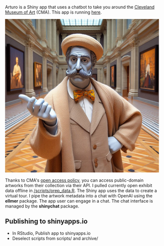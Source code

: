 Arturo is a Shiny app that uses a chatbot to take you around the [Cleveland Museum of Art](https://www.clevelandart.org/) (CMA). This app is running [here](https://mpfoley73.shinyapps.io/arturo/).

![](www/arturo.png)

Thanks to CMA's [open access policy](https://www.clevelandart.org/open-access), you can access public-domain artworks from their collection via their API. I pulled currently open exhibit data offline in [/scripts/prep_data.R](https://github.com/mpfoley73/arturo/blob/master/scripts/prep_data.R). The Shiny app uses the data to create a virtual tour. I pipe the artwork metadata into a chat with OpenAI using the **ellmer** package. The app user can engage in a chat. The chat interface is managed by the **shinychat** package.

## Publishing to shinyapps.io

- In RStudio, Publish app to shinyapps.io
- Deselect scripts from scripts/ and archive/
